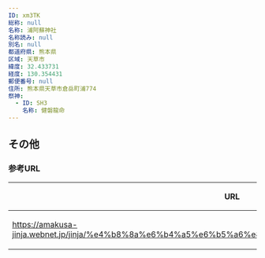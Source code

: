 ```yaml
---
ID: xm3TK
総称: null
名称: 浦阿蘇神社
名称読み: null
別名: null
都道府県: 熊本県
区域: 天草市
緯度: 32.433731
経度: 130.354431
郵便番号: null
住所: 熊本県天草市倉岳町浦774
祭神:
  - ID: SH3
    名称: 健磐龍命
---
```


## その他

### 参考URL

| URL                                                                                                    | 説明   |
| ------------------------------------------------------------------------------------------------------ | ------ |
| https://amakusa-jinja.webnet.jp/jinja/%e4%b8%8a%e6%b4%a5%e6%b5%a6%e8%ab%8f%e8%a8%aa%e7%a5%9e%e7%a4%be/ | 神社庁 |
